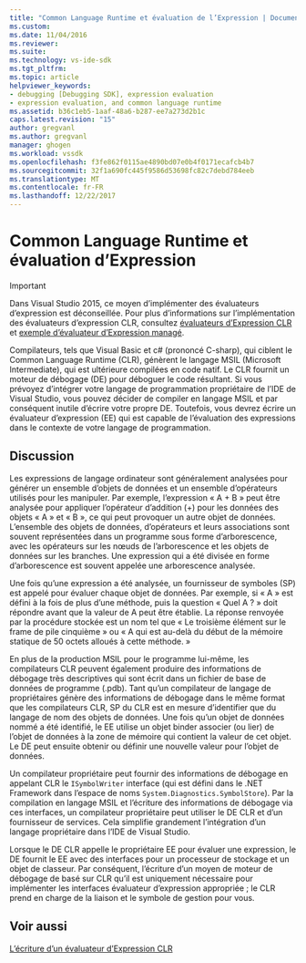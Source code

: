 ```yaml
---
title: "Common Language Runtime et évaluation de l’Expression | Documents Microsoft"
ms.custom: 
ms.date: 11/04/2016
ms.reviewer: 
ms.suite: 
ms.technology: vs-ide-sdk
ms.tgt_pltfrm: 
ms.topic: article
helpviewer_keywords:
- debugging [Debugging SDK], expression evaluation
- expression evaluation, and common language runtime
ms.assetid: b36c1eb5-1aaf-48a6-b287-ee7a273d2b1c
caps.latest.revision: "15"
author: gregvanl
ms.author: gregvanl
manager: ghogen
ms.workload: vssdk
ms.openlocfilehash: f3fe862f0115ae4890bd07e0b4f0171ecafcb4b7
ms.sourcegitcommit: 32f1a690fc445f9586d53698fc82c7debd784eeb
ms.translationtype: MT
ms.contentlocale: fr-FR
ms.lasthandoff: 12/22/2017
---
```

# <a name="common-language-runtime-and-expression-evaluation"></a>Common Language Runtime et évaluation d’Expression
> [!IMPORTANT]
>  Dans Visual Studio 2015, ce moyen d’implémenter des évaluateurs d’expression est déconseillée. Pour plus d’informations sur l’implémentation des évaluateurs d’expression CLR, consultez [évaluateurs d’Expression CLR](https://github.com/Microsoft/ConcordExtensibilitySamples/wiki/CLR-Expression-Evaluators) et [exemple d’évaluateur d’Expression managé](https://github.com/Microsoft/ConcordExtensibilitySamples/wiki/Managed-Expression-Evaluator-Sample).  
  
 Compilateurs, tels que Visual Basic et c# (prononcé C-sharp), qui ciblent le Common Language Runtime (CLR), génèrent le langage MSIL (Microsoft Intermediate), qui est ultérieure compilées en code natif. Le CLR fournit un moteur de débogage (DE) pour déboguer le code résultant. Si vous prévoyez d’intégrer votre langage de programmation propriétaire de l’IDE de Visual Studio, vous pouvez décider de compiler en langage MSIL et par conséquent inutile d’écrire votre propre DE. Toutefois, vous devrez écrire un évaluateur d’expression (EE) qui est capable de l’évaluation des expressions dans le contexte de votre langage de programmation.  
  
## <a name="discussion"></a>Discussion  
 Les expressions de langage ordinateur sont généralement analysées pour générer un ensemble d’objets de données et un ensemble d’opérateurs utilisés pour les manipuler. Par exemple, l’expression « A + B » peut être analysée pour appliquer l’opérateur d’addition (+) pour les données des objets « A » et « B », ce qui peut provoquer un autre objet de données. L’ensemble des objets de données, d’opérateurs et leurs associations sont souvent représentées dans un programme sous forme d’arborescence, avec les opérateurs sur les nœuds de l’arborescence et les objets de données sur les branches. Une expression qui a été divisée en forme d’arborescence est souvent appelée une arborescence analysée.  
  
 Une fois qu’une expression a été analysée, un fournisseur de symboles (SP) est appelé pour évaluer chaque objet de données. Par exemple, si « A » est défini à la fois de plus d’une méthode, puis la question « Quel A ? » doit répondre avant que la valeur de A peut être établie. La réponse renvoyée par la procédure stockée est un nom tel que « Le troisième élément sur le frame de pile cinquième » ou « A qui est au-delà du début de la mémoire statique de 50 octets alloués à cette méthode. »  
  
 En plus de la production MSIL pour le programme lui-même, les compilateurs CLR peuvent également produire des informations de débogage très descriptives qui sont écrit dans un fichier de base de données de programme (.pdb). Tant qu’un compilateur de langage de propriétaires génère des informations de débogage dans le même format que les compilateurs CLR, SP du CLR est en mesure d’identifier que du langage de nom des objets de données. Une fois qu’un objet de données nommé a été identifié, le EE utilise un objet binder associer (ou lier) de l’objet de données à la zone de mémoire qui contient la valeur de cet objet. Le DE peut ensuite obtenir ou définir une nouvelle valeur pour l’objet de données.  
  
 Un compilateur propriétaire peut fournir des informations de débogage en appelant CLR le `ISymbolWriter` interface (qui est défini dans le .NET Framework dans l’espace de noms `System.Diagnostics.SymbolStore`). Par la compilation en langage MSIL et l’écriture des informations de débogage via ces interfaces, un compilateur propriétaire peut utiliser le DE CLR et d’un fournisseur de services. Cela simplifie grandement l’intégration d’un langage propriétaire dans l’IDE de Visual Studio.  
  
 Lorsque le DE CLR appelle le propriétaire EE pour évaluer une expression, le DE fournit le EE avec des interfaces pour un processeur de stockage et un objet de classeur. Par conséquent, l’écriture d’un moyen de moteur de débogage de basé sur CLR qu’il est uniquement nécessaire pour implémenter les interfaces évaluateur d’expression appropriée ; le CLR prend en charge de la liaison et le symbole de gestion pour vous.  
  
## <a name="see-also"></a>Voir aussi  
 [L’écriture d’un évaluateur d’Expression CLR](../../extensibility/debugger/writing-a-common-language-runtime-expression-evaluator.md)